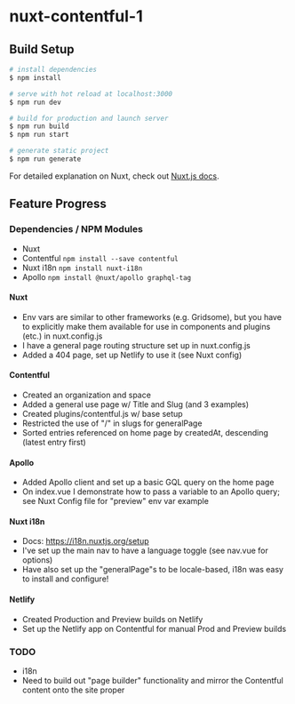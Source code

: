 # nuxt-contentful-1

## Build Setup

```bash
# install dependencies
$ npm install

# serve with hot reload at localhost:3000
$ npm run dev

# build for production and launch server
$ npm run build
$ npm run start

# generate static project
$ npm run generate
```

For detailed explanation on Nuxt, check out [Nuxt.js docs](https://nuxtjs.org).

## Feature Progress

### Dependencies / NPM Modules

- Nuxt
- Contentful `npm install --save contentful`
- Nuxt i18n `npm install nuxt-i18n`
- Apollo `npm install @nuxt/apollo graphql-tag`

#### Nuxt

- Env vars are similar to other frameworks (e.g. Gridsome), but you have to explicitly make them available for use in components and plugins (etc.) in nuxt.config.js
- I have a general page routing structure set up in nuxt.config.js
- Added a 404 page, set up Netlify to use it (see Nuxt config)

#### Contentful

- Created an organization and space
- Added a general use page w/ Title and Slug (and 3 examples)
- Created plugins/contentful.js w/ base setup
- Restricted the use of "/" in slugs for generalPage
- Sorted entries referenced on home page by createdAt, descending (latest entry first)

#### Apollo

- Added Apollo client and set up a basic GQL query on the home page
- On index.vue I demonstrate how to pass a variable to an Apollo query; see Nuxt Config file for "preview" env var example

#### Nuxt i18n

- Docs: https://i18n.nuxtjs.org/setup
- I've set up the main nav to have a language toggle (see nav.vue for options)
- Have also set up the "generalPage"s to be locale-based, i18n was easy to install and configure!

#### Netlify

- Created Production and Preview builds on Netlify
- Set up the Netlify app on Contentful for manual Prod and Preview builds

### TODO

- i18n
- Need to build out "page builder" functionality and mirror the Contentful content onto the site proper
